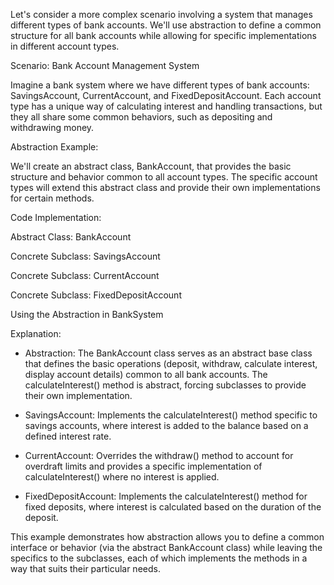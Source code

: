 Let's consider a more complex scenario involving a system that manages different types of bank accounts. We'll use abstraction to define a common structure for all bank accounts while allowing for specific implementations in different account types.

Scenario: Bank Account Management System

Imagine a bank system where we have different types of bank accounts: SavingsAccount, CurrentAccount, and FixedDepositAccount. Each account type has a unique way of calculating interest and handling transactions, but they all share some common behaviors, such as depositing and withdrawing money.

Abstraction Example:

We'll create an abstract class, BankAccount, that provides the basic structure and behavior common to all account types. The specific account types will extend this abstract class and provide their own implementations for certain methods.

Code Implementation:

Abstract Class: BankAccount

Concrete Subclass: SavingsAccount

Concrete Subclass: CurrentAccount

Concrete Subclass: FixedDepositAccount

Using the Abstraction in BankSystem

Explanation:

- Abstraction: The BankAccount class serves as an abstract base class that defines the basic operations (deposit, withdraw, calculate interest, display account details) common to all bank accounts. The calculateInterest() method is abstract, forcing subclasses to provide their own implementation.

- SavingsAccount: Implements the calculateInterest() method specific to savings accounts, where interest is added to the balance based on a defined interest rate.

- CurrentAccount: Overrides the withdraw() method to account for overdraft limits and provides a specific implementation of calculateInterest() where no interest is applied.

- FixedDepositAccount: Implements the calculateInterest() method for fixed deposits, where interest is calculated based on the duration of the deposit.

This example demonstrates how abstraction allows you to define a common interface or behavior (via the abstract BankAccount class) while leaving the specifics to the subclasses, each of which implements the methods in a way that suits their particular needs.
